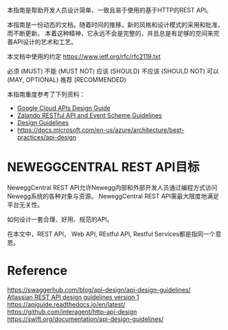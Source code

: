 
本指南是帮助开发人员设计简单、一致且易于使用的基于HTTP的REST API。  

本指南是一份动态的文档。随着时间的推移，新的风格和设计模式的采用和批准，而不断更新。 本着这种精神，它永远不会是完整的，并且总是有足够的空间来完善API设计的艺术和工艺。

本文档中使用的约定
https://www.ietf.org/rfc/rfc2119.txt

必须 (MUST)
不能 (MUST NOT)
应该 (SHOULD)
不应该 (SHOULD NOT)
可以 (MAY, OPTIONAL)
推荐 (RECOMMENDED)


本指南重度参考了下列资料：
- [Google Cloud APIs Design Guide](https://cloud.google.com/apis/design/)  
- [Zalando RESTful API and Event Scheme Guidelines](http://zalando.github.io/restful-api-guidelines/)  
- [Design Guidelines](http://apistylebook.com/design/guidelines/)  
- https://docs.microsoft.com/en-us/azure/architecture/best-practices/api-design

# NEWEGGCENTRAL REST API目标
NeweggCentral REST API允许Newegg内部和外部开发人员通过编程方式访问Newegg系统的各种对象与资源。
NeweggCentral REST API需最大限度地满足平台无关性。

如何设计一套合理、好用、规范的API。

在本文中，REST API， Web API, REstful API, Restful Services都是指同一个意思。

# Reference
https://swaggerhub.com/blog/api-design/api-design-guidelines/  
[Atlassian REST API design guidelines version 1](https://developer.atlassian.com/server/framework/atlassian-sdk/atlassian-rest-api-design-guidelines-version-1/)  
https://apiguide.readthedocs.io/en/latest/  
https://github.com/interagent/http-api-design  
https://swift.org/documentation/api-design-guidelines/  
